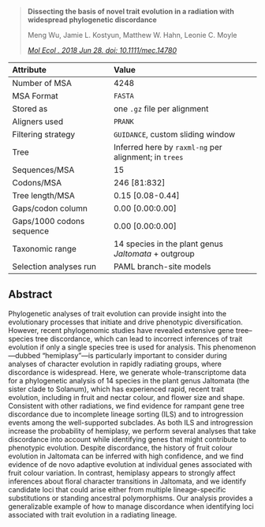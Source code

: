 > **Dissecting the basis of novel trait evolution in a radiation with widespread phylogenetic discordance**
> 
> Meng Wu, Jamie L. Kostyun, Matthew W. Hahn, Leonie C. Moyle
> 
> [_Mol Ecol
. 2018 Jun 28.  doi: 10.1111/mec.14780_](https://onlinelibrary.wiley.com/doi/10.1111/mec.14780)



| Attribute      | Value | 
| :---        |    :----   | 
| Number of MSA      | 4248       | 
| MSA Format	      | `FASTA` | 
| Stored as	      | one `.gz` file per alignment       | 
| Aligners used     | `PRANK`      | 
| Filtering strategy     | `GUIDANCE`, custom sliding window      |
| Tree	      | Inferred here by `raxml-ng` per alignment; in `trees`  | 
| Sequences/MSA      | 15       | 
| Codons/MSA      | 246 [81:832]       | 
| Tree length/MSA      | 0.15 [0.08-0.44]       | 
| Gaps/codon column     | 0.00 [0.00:0.00]       | 
| Gaps/1000 codons sequence   | 0.00 [0.00:0.00]       | 
| Taxonomic range      | 14 species in the plant genus _Jaltomata_  + outgroup   | 
| Selection analyses run      | PAML branch-site models   |



Abstract
--------
Phylogenetic analyses of trait evolution can provide insight into the evolutionary processes that initiate and drive phenotypic diversification. However, recent phylogenomic studies have revealed extensive gene tree–species tree discordance, which can lead to incorrect inferences of trait evolution if only a single species tree is used for analysis. This phenomenon—dubbed “hemiplasy”—is particularly important to consider during analyses of character evolution in rapidly radiating groups, where discordance is widespread. Here, we generate whole-transcriptome data for a phylogenetic analysis of 14 species in the plant genus Jaltomata (the sister clade to Solanum), which has experienced rapid, recent trait evolution, including in fruit and nectar colour, and flower size and shape. Consistent with other radiations, we find evidence for rampant gene tree discordance due to incomplete lineage sorting (ILS) and to introgression events among the well-supported subclades. As both ILS and introgression increase the probability of hemiplasy, we perform several analyses that take discordance into account while identifying genes that might contribute to phenotypic evolution. Despite discordance, the history of fruit colour evolution in Jaltomata can be inferred with high confidence, and we find evidence of de novo adaptive evolution at individual genes associated with fruit colour variation. In contrast, hemiplasy appears to strongly affect inferences about floral character transitions in Jaltomata, and we identify candidate loci that could arise either from multiple lineage-specific substitutions or standing ancestral polymorphisms. Our analysis provides a generalizable example of how to manage discordance when identifying loci associated with trait evolution in a radiating lineage.